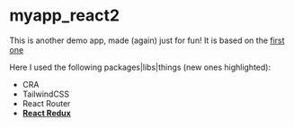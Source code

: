# myapp_react2

This is another demo app, made (again) just for fun!
It is based on the [first one](https://github.com/andrealacamera/myapp_react1)

Here I used the following packages|libs|things (new ones highlighted):

- CRA
- TailwindCSS
- React Router
- [**React Redux**](https://react-redux.js.org/)